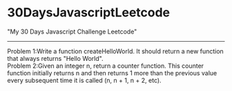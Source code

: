 # 30DaysJavascriptLeetcode
"My 30 Days Javascript Challenge Leetcode"<hr>
Problem 1:Write a function createHelloWorld. It should return a new function that always returns "Hello World".<br>
Problem 2:Given an integer n, return a counter function. This counter function initially returns n and then returns 1 more than the previous value every subsequent time it is called (n, n + 1, n + 2, etc).

 
 
